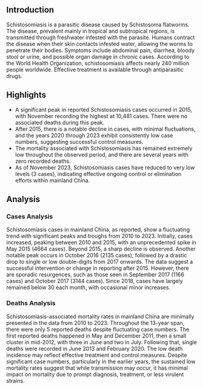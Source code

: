 ## Introduction

Schistosomiasis is a parasitic disease caused by Schistosoma flatworms. The disease, prevalent mainly in tropical and subtropical regions, is transmitted through freshwater infested with the parasite. Humans contract the disease when their skin contacts infested water, allowing the worms to penetrate their bodies. Symptoms include abdominal pain, diarrhea, bloody stool or urine, and possible organ damage in chronic cases. According to the World Health Organization, schistosomiasis affects nearly 240 million people worldwide. Effective treatment is available through antiparasitic drugs.
## Highlights

- A significant peak in reported Schistosomiasis cases occurred in 2015, with November recording the highest at 10,481 cases. There were no associated deaths during this peak. <br/>
- After 2015, there is a notable decline in cases, with minimal fluctuations, and the years 2020 through 2023 exhibit consistently low case numbers, suggesting successful control measures. <br/>
- The mortality associated with Schistosomiasis has remained extremely low throughout the observed period, and there are several years with zero recorded deaths. <br/>
- As of November 2023, Schistosomiasis cases have reduced to very low levels (3 cases), indicating effective ongoing control or elimination efforts within mainland China.
## Analysis

### Cases Analysis
Schistosomiasis cases in mainland China, as reported, show a fluctuating trend with significant peaks and troughs from 2010 to 2023. Initially, cases increased, peaking between 2010 and 2015, with an unprecedented spike in May 2015 (4664 cases). Beyond 2015, a sharp decline is observed. Another notable peak occurs in October 2016 (2135 cases), followed by a drastic drop to single or low double-digits from 2017 onwards. The data suggest a successful intervention or change in reporting after 2015. However, there are sporadic resurgences, such as those seen in September 2017 (1166 cases) and October 2017 (3144 cases). Since 2018, cases have largely remained below 30 each month, with occasional minor increases.

### Deaths Analysis
Schistosomiasis-associated mortality rates in mainland China are minimally presented in the data from 2010 to 2023. Throughout the 13-year span, there were only 5 reported deaths despite fluctuating case numbers. The first reported deaths happened in May and December 2011, then a small cluster in mid-2012, with three in June and two in July. Following that, single deaths were recorded in June 2013 and February 2020. The low death incidence may reflect effective treatment and control measures. Despite significant case numbers, particularly in the earlier years, the sustained low mortality rates suggest that while transmission may occur, it has minimal impact on mortality due to prompt diagnosis, treatment, or less virulent strains.

